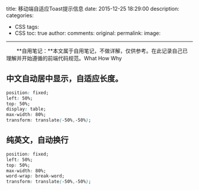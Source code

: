 title: 移动端自适应Toast提示信息
date: 2015-12-25 18:29:00
description: 
categories:
- CSS
tags:
- CSS
toc: true
author:
comments:
original:
permalink: 
image: 
---

　　**自用笔记：**本文属于自用笔记，不做详解，仅供参考。在此记录自己已理解并开始遵循的前端代码规范。What How Why
<!-- more -->



## 中文自动居中显示，自适应长度。
```CSS
position: fixed;
left: 50%;
top: 50%;
display: table;
max-width: 80%;
transform: translate(-50%,-50%);
```

## 纯英文，自动换行
```CSS
position: fixed;
left: 50%;
top: 50%;
max-width: 80%;
word-wrap: break-word;
transform: translate(-50%,-50%);
```
